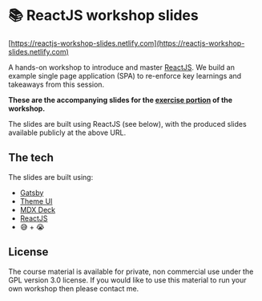 # 📚 ReactJS workshop slides

[https://reactjs-workshop-slides.netlify.com](https://reactjs-workshop-slides.netlify.com)

A hands-on workshop to introduce and master [ReactJS](https://reactjs.org/). We build an example single page application (SPA) to re-enforce key learnings and takeaways from this session.

**These are the accompanying slides for the [exercise portion](https://github.com/tgallacher/reactjs-workshop) of the workshop.**

The slides are built using ReactJS (see below), with the produced slides available publicly at the above URL.

## The tech

The slides are built using:

- [Gatsby](https://www.gatsbyjs.org)
- [Theme UI](https://theme-ui.com)
- [MDX Deck](https://github.com/jxnblk/mdx-deck)
- [ReactJS](https://reactjs.org/)
- 😅 + 😭

## License

The course material is available for private, non commercial use under the GPL version 3.0 license. If you would like to use this material to run your own workshop then please contact me.
